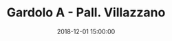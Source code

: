 ---
title: Gardolo A - Pall. Villazzano
date: 2018-12-01 15:00:00
squadra-a: Pall. Villazzano
punteggio-a: 
squadra-b: Bc Gardolo A
punteggio-b: 
partite/squadra: under-18-18-19
luogo: Centro Sportivo Trento Nord
categoria: under 18
---